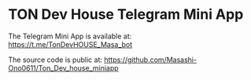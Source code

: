 # TON Dev House Telegram Mini App

The Telegram Mini App is available at:
https://t.me/TonDevHOUSE_Masa_bot

The source code is public at:
https://github.com/Masashi-Ono0611/Ton_Dev_house_miniapp
